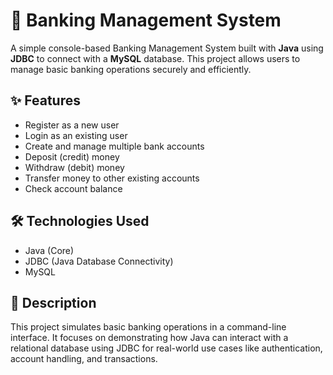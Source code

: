 # 🏦 Banking Management System

A simple console-based Banking Management System built with **Java** using **JDBC** to connect with a **MySQL** database. This project allows users to manage basic banking operations securely and efficiently.

## ✨ Features
- Register as a new user
- Login as an existing user
- Create and manage multiple bank accounts
- Deposit (credit) money
- Withdraw (debit) money
- Transfer money to other existing accounts
- Check account balance

## 🛠️ Technologies Used
- Java (Core)
- JDBC (Java Database Connectivity)
- MySQL

## 📌 Description
This project simulates basic banking operations in a command-line interface. It focuses on demonstrating how Java can interact with a relational database using JDBC for real-world use cases like authentication, account handling, and transactions.